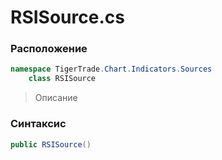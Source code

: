 
# RSISource.cs
### Расположение
```csharp
namespace TigerTrade.Chart.Indicators.Sources  
    class RSISource
```

> Описание

### Синтаксис
```csharp
public RSISource()
```

